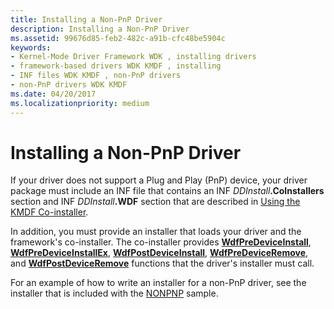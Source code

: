 ```yaml
---
title: Installing a Non-PnP Driver
description: Installing a Non-PnP Driver
ms.assetid: 99676d85-feb2-482c-a91b-cfc48be5904c
keywords:
- Kernel-Mode Driver Framework WDK , installing drivers
- framework-based drivers WDK KMDF , installing
- INF files WDK KMDF , non-PnP drivers
- non-PnP drivers WDK KMDF
ms.date: 04/20/2017
ms.localizationpriority: medium
---
```


# Installing a Non-PnP Driver


If your driver does not support a Plug and Play (PnP) device, your driver package must include an INF file that contains an INF <em>DDInstall</em>**.CoInstallers** section and INF <em>DDInstall</em>**.WDF** section that are described in [Using the KMDF Co-installer](installing-the-framework-s-co-installer.md).

In addition, you must provide an installer that loads your driver and the framework's co-installer. The co-installer provides [**WdfPreDeviceInstall**](https://docs.microsoft.com/windows-hardware/drivers/ddi/content/wdfinstaller/nf-wdfinstaller-wdfpredeviceinstall), [**WdfPreDeviceInstallEx**](https://docs.microsoft.com/windows-hardware/drivers/ddi/content/wdfinstaller/nf-wdfinstaller-wdfpredeviceinstallex), [**WdfPostDeviceInstall**](https://docs.microsoft.com/windows-hardware/drivers/ddi/content/wdfinstaller/nf-wdfinstaller-wdfpostdeviceinstall), [**WdfPreDeviceRemove**](https://docs.microsoft.com/windows-hardware/drivers/ddi/content/wdfinstaller/nf-wdfinstaller-wdfpredeviceremove), and [**WdfPostDeviceRemove**](https://docs.microsoft.com/windows-hardware/drivers/ddi/content/wdfinstaller/nf-wdfinstaller-wdfpostdeviceremove) functions that the driver's installer must call.

For an example of how to write an installer for a non-PnP driver, see the installer that is included with the [NONPNP](sample-kmdf-drivers.md) sample.

 

 





